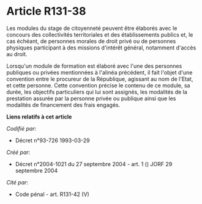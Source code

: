 # Article R131-38

Les modules du stage de citoyenneté peuvent être élaborés avec le concours des collectivités territoriales et des
établissements publics et, le cas échéant, de personnes morales de droit privé ou de personnes physiques participant à des
missions d'intérêt général, notamment d'accès au droit.

Lorsqu'un module de formation est élaboré avec l'une des personnes publiques ou privées mentionnées à l'alinéa précédent, il
fait l'objet d'une convention entre le procureur de la République, agissant au nom de l'Etat, et cette personne. Cette
convention précise le contenu de ce module, sa durée, les objectifs particuliers qui lui sont assignés, les modalités de la
prestation assurée par la personne privée ou publique ainsi que les modalités de financement des frais engagés.

**Liens relatifs à cet article**

_Codifié par_:

  - Décret n°93-726 1993-03-29

_Créé par_:

  - Décret n°2004-1021 du 27 septembre 2004 - art. 1 () JORF 29 septembre 2004

_Cité par_:

  - Code pénal - art. R131-42 (V)
